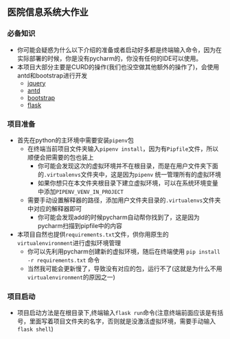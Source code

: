 ## 医院信息系统大作业
### 必备知识
* 你可能会疑惑为什么以下介绍的准备或者启动好多都是终端输入命令，因为在实际部署的时候，你是没有pycharm的，你没有任何的IDE可以使用。
* 本项目大部分主要是CURD的操作(我们也没空做其他额外的操作了)，会使用antd和bootstrap进行开发
    * [jquery](https://www.jquery123.com/)
    * [antd](https://ant.design/docs/react/introduce-cn)
    * [bootstrap](https://v4.bootcss.com/)
    * [flask](https://dormousehole.readthedocs.io/en/latest/)
### 项目准备
* 首先在python的主环境中需要安装`pipenv`包
    * 在终端当前项目文件夹输入`pipenv install`，因为有`Pipfile`文件，所以顺便会把需要的包也装上
        * 你可能会发现这次的虚拟环境并不在根目录，而是在用户文件夹下面的`.virtualenvs`文件夹中，这是因为`pipenv` 统一管理所有的虚拟环境
        * 如果你想只在本文件夹根目录下建立虚拟环境，可以在系统环境变量中添加`PIPENV_VENV_IN_PROJECT`
    * 需要手动设置解释器的路径，添加用户文件夹目录的`.virtualenvs`文件夹中对应的解释器即可
        * 你可能会发现add的时候pycharm自动帮你找到了，这是因为pycharm扫描到pipfile中的内容
* 本项目自然也提供`requirements.txt`文件，供你用原生的`virtualenvironment`进行虚拟环境管理
    * 你可以先利用pycharm创建新的虚拟环境，随后在终端使用 `pip install -r requirements.txt` 命令
    * 当然我可能会更新慢了，导致没有对应的包，运行不了(这就是为什么不用`virtualenvironment`的原因之一)
### 项目启动
* 项目启动方法是在根目录下,终端输入`flask run`命令(注意终端前面应该是有括号，里面写着项目文件夹的名字，否则就是没激活虚拟环境，需要手动输入`flask shell`)